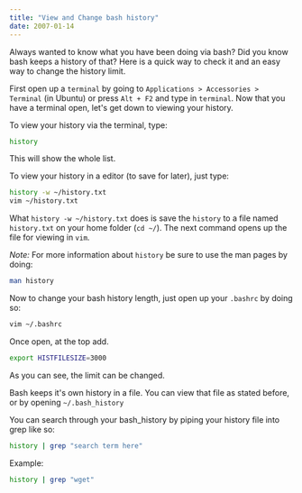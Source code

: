 ```yaml
---
title: "View and Change bash history"
date: 2007-01-14
---
```


Always wanted to know what you have been doing via bash? Did you know bash keeps a history of that? Here is a quick way to check it and an easy way to change the history limit.

First open up a `terminal` by going to `Applications > Accessories > Terminal` (in Ubuntu) or press `Alt + F2` and type in `terminal`. Now that you have a terminal open, let's get down to viewing your history.

To view your history via the terminal, type:

```bash
history
```

This will show the whole list.

To view your history in a editor (to save for later), just type:

```bash
history -w ~/history.txt
vim ~/history.txt
```

What `history -w ~/history.txt` does is save the `history` to a file named `history.txt` on your home folder (`cd ~/`). The next command opens up the file for viewing in `vim`.

_Note:_ For more information about `history` be sure to use the man pages by doing:

```bash
man history
```

Now to change your bash history length, just open up your `.bashrc` by doing so:

```bash
vim ~/.bashrc
```

Once open, at the top add.

```bash
export HISTFILESIZE=3000
```

As you can see, the limit can be changed.

Bash keeps it's own history in a file. You can view that file as stated before, or by opening `~/.bash_history`

You can search through your bash_history by piping your history file into grep like so:

```bash
history | grep "search term here"
```

Example:

```bash
history | grep "wget"
```
